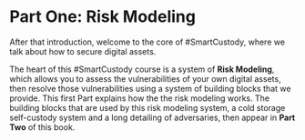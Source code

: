 # Part One: Risk Modeling #
After that introduction, welcome to the core of #SmartCustody, where we talk about how to secure digital assets.

The heart of this #SmartCustody course is a system of **Risk Modeling**, which allows you to assess the vulnerabilities of your own digital assets, then resolve those vulnerabilities using a system of building blocks that we provide. This first Part explains how the the risk modeling works. The building blocks that are used by this risk modeling system, a cold storage self-custody system and a long detailing of adversaries, then appear in **Part Two** of this book.
